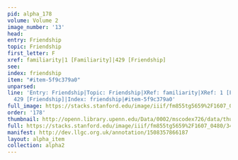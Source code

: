 ```yaml
---
pid: alpha_178
volume: Volume 2
image_number: '13'
head: 
entry: Friendship
topic: Friendship
first_letter: F
xref: familiarity|1 [Familiarity]|429 [Friendship]
see: 
index: friendship
item: "#item-5f9c379a0"
unparsed: 
line: 'Entry: Friendship|Topic: Friendship|XRef: familiarity|XRef: 1 [Familiarity]|XRef:
  429 [Friendship]|Index: friendship|#item-5f9c379a0'
full_image: https://stacks.stanford.edu/image/iiif/fm855tg5659%2F1607_0480/full/full/0/default.jpg
order: '178'
thumbnail: http://openn.library.upenn.edu/Data/0002/mscodex726/data/thumb/1607_0480_thumb.jpg
full: https://stacks.stanford.edu/image/iiif/fm855tg5659%2F1607_0480/345,2437,3067,658/full/0/default.jpg
manifest: http://dev.llgc.org.uk/annotation/1508357866187
layout: alpha_item
collection: alpha2
---
```

